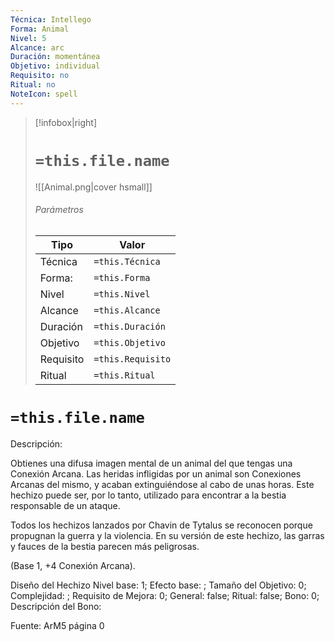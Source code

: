 ```yaml
---
Técnica: Intellego
Forma: Animal
Nivel: 5
Alcance: arc 
Duración: momentánea  
Objetivo: individual
Requisito: no
Ritual: no
NoteIcon: spell
---
```


> [!infobox|right]
> # `=this.file.name`
> ![[Animal.png|cover hsmall]]
> ###### Parámetros
> Tipo |  Valor |
> ---|---|
> Técnica  | `=this.Técnica`  |
> Forma: | `=this.Forma`  |
> Nivel | `=this.Nivel`  |
> Alcance | `=this.Alcance` |
> Duración | `=this.Duración` |
> Objetivo | `=this.Objetivo` |
> Requisito | `=this.Requisito` |
> Ritual | `=this.Ritual` |

# `=this.file.name`
Descripción: <p>Obtienes una difusa imagen mental de un animal del que tengas una Conexión Arcana. Las heridas infligidas por un animal son Conexiones Arcanas del mismo, y acaban extinguiéndose al cabo de unas horas. Este hechizo puede ser, por lo tanto, utilizado para encontrar a la bestia responsable de un ataque.</p><p>Todos los hechizos lanzados por Chavin de Tytalus se reconocen porque propugnan la guerra y la violencia. En su versión de este hechizo, las garras y fauces de la bestia parecen más peligrosas.</p><p>(Base 1, +4 Conexión Arcana).</p><p></p>

Diseño del Hechizo
Nivel base: 1; Efecto base: ;  Tamaño del Objetivo: 0; Complejidad: ; Requisito de Mejora: 0; General: false; Ritual: false; Bono: 0; Descripción del Bono: 

Fuente: ArM5 página 0